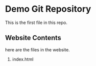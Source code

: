 # Demo Git Repository

This is the first file in this repo.


## Website Contents

here are the files in the website.

1. index.html